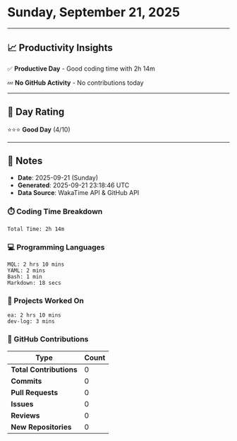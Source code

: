 # Sunday, September 21, 2025

---

## 📈 Productivity Insights

✅ **Productive Day** - Good coding time with 2h 14m

💤 **No GitHub Activity** - No contributions today

---

## 🎯 Day Rating

⭐⭐⭐ **Good Day** (4/10)

---

## 📝 Notes

- **Date**: 2025-09-21 (Sunday)
- **Generated**: 2025-09-21 23:18:46 UTC
- **Data Source**: WakaTime API & GitHub API


### ⏱️ Coding Time Breakdown

```
Total Time: 2h 14m
```

### 💻 Programming Languages

```
MQL: 2 hrs 10 mins
YAML: 2 mins
Bash: 1 min
Markdown: 18 secs
```

### 📂 Projects Worked On

```
ea: 2 hrs 10 mins
dev-log: 3 mins

```


### 🐙 GitHub Contributions

| Type | Count |
|------|-------|
| **Total Contributions** | 0 |
| **Commits** | 0 |
| **Pull Requests** | 0 |
| **Issues** | 0 |
| **Reviews** | 0 |
| **New Repositories** | 0 |

